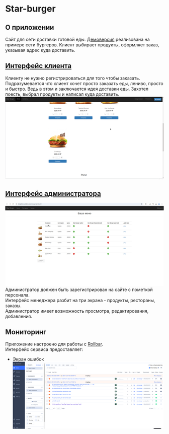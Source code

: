 # Star-burger
## О приложении
Сайт для сети доставки готовой еды. [Демоверсия](https://lucky0ne.duckdns.org/) реализована на примере сети бургеров. Клиент выбирает продукты, оформляет заказ, указывая адрес куда доставить.

## [Интерфейс клиента](https://lucky0ne.duckdns.org/) 
Клиенту не нужно регистрироваться для того чтобы заказать. Подразумевается что клиент хочет просто заказать еды, лениво, просто и быстро. Ведь в этом и заключается идея доставки еды. Захотел поесть, выбрал продукты и написал куда доставить.
![Пример заказа](demo/interface/order.gif)

## [Интерфейс администратора](https://lucky0ne.duckdns.org/manager/orders/)
![Интерфейс менеджера](demo/interface/manager.gif)  
Администратор должен быть зарегистрирован на сайте с пометкой персонала.  
Интерфейс менеджера разбит на три экрана - продукты, рестораны, заказы.  
Администратор имеет возможность просмотра, редактирования, добавления.

## Мониторинг
Приложение настроено для работы с [Rollbar](https://app.rollbar.com/).  
Интерфейс сервиса предоставляет:
 - Экран ошибок
 ![alt text](demo/rollbar/items.png)




